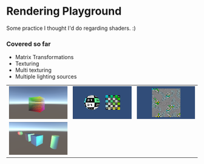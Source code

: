 # Rendering Playground #

Some practice I thought I'd do regarding shaders. :)

### Covered so far ###
* Matrix Transformations
* Texturing
* Multi texturing
* Multiple lighting sources

| | | |
|:-------------------------:|:-------------------------:|:-------------------------:|
|![transformation-grid](Images/transformation-grid.png) | ![basic-texturing](Images/basic-texturing.png) | ![texture-splatting](Images/texture-splatting.png)
|![multi-lights-spherical-harmonics](Images/multiple-lights-spherical-harmonics.png) | | |

